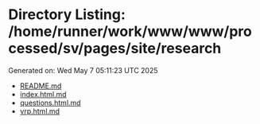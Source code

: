 # Directory Listing: /home/runner/work/www/www/processed/sv/pages/site/research
Generated on: Wed May  7 05:11:23 UTC 2025

- [README.md](README.md)
- [index.html.md](index.html.md)
- [questions.html.md](questions.html.md)
- [vrp.html.md](vrp.html.md)
